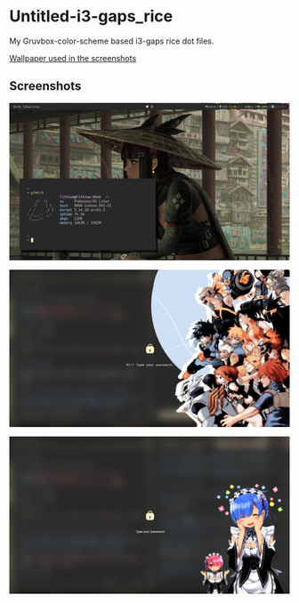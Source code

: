 # Untitled-i3-gaps_rice

My Gruvbox-color-scheme based i3-gaps rice dot files.

[Wallpaper used in the screenshots](https://www.reddit.com/r/wallpaper/comments/q4nibr/3840x2160_pretty/)

## Screenshots

![Screenshot1](https://raw.githubusercontent.com/kingMage/Untitled-i3-gaps_rice/main/screenshots/Screenshot_2021-10-25_16-01-17.png?token=AWHO75BQSBICWJNGR2CKVK3BPPDLS)

![Screenshot2](https://raw.githubusercontent.com/kingMage/Untitled-i3-gaps_rice/main/screenshots/lock-screen-with-overlay.png.png?token=AWHO75F7XSKE3CV5SK7ULVDBPPDNQ)

![Screenshot3](https://raw.githubusercontent.com/kingMage/Untitled-i3-gaps_rice/main/screenshots/lock-screen-with-overlay01.png?token=AWHO75AGZNEJ4UFMVOJUFMTBPPDO2)

